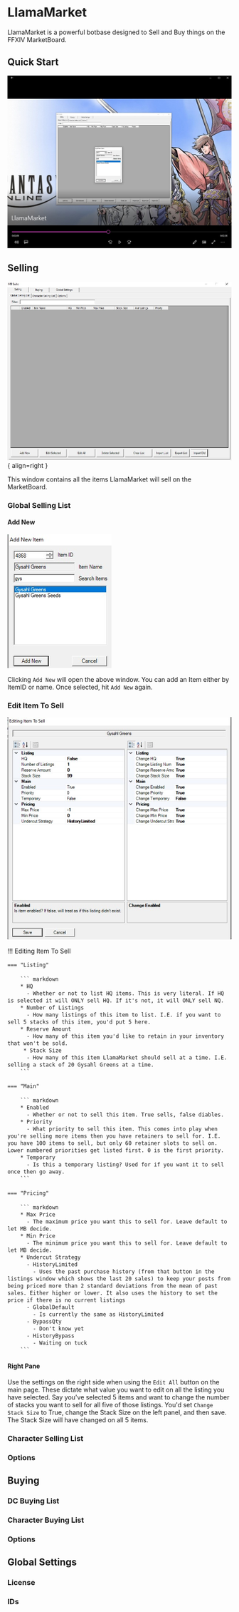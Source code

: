# LlamaMarket

LlamaMarket is a powerful botbase designed to Sell and Buy things on the FFXIV MarketBoard.

## Quick Start ##

[![LlamaMarket Quick Start](img/videothumbnail.jpg)](https://youtu.be/iMwd7_BbilM)


## Selling ##
![Image title](img/mbsell.jpg){ align=right }

This window contains all the items LlamaMarket will sell on the MarketBoard. 



### Global Selling List ###

#### Add New ####
![](img/addnewitem.jpg "Add New Item")

Clicking `Add New` will open the above window. You can add an Item either by ItemID or name. Once selected, hit `Add New` again.

### Edit Item To Sell ###
[![](img/edititem.jpg)](img/edititem.jpg)


!!! Editing Item To Sell

    === "Listing"

        ``` markdown
        * HQ 
          - Whether or not to list HQ items. This is very literal. If HQ is selected it will ONLY sell HQ. If it's not, it will ONLY sell NQ.
        * Number of Listings
          - How many listings of this item to list. I.E. if you want to sell 5 stacks of this item, you'd put 5 here.
        * Reserve Amount
          - How many of this item you'd like to retain in your inventory that won't be sold.
         * Stack Size  
          - How many of this item LlamaMarket should sell at a time. I.E. selling a stack of 20 Gysahl Greens at a time.
        ```

    === "Main"

        ``` markdown
        * Enabled
          - Whether or not to sell this item. True sells, false diables.
        * Priority
          - What priority to sell this item. This comes into play when you're selling more items then you have retainers to sell for. I.E. you have 100 items to sell, but only 60 retainer slots to sell on. Lower numbered priorities get listed first. 0 is the first priority.
        * Temporary
          - Is this a temporary listing? Used for if you want it to sell once then go away.
        ```

    === "Pricing"

        ``` markdown
        * Max Price
          - The maximum price you want this to sell for. Leave default to let MB decide.
        * Min Price
          - The minimum price you want this to sell for. Leave default to let MB decide.
        * Undercut Strategy
          - HistoryLimited
            - Uses the past purchase history (from that button in the listings window which shows the last 20 sales) to keep your posts from being priced more than 2 standard deviations from the mean of past sales. Either higher or lower. It also uses the history to set the price if there is no current listings
          - GlobalDefault
            - Is currently the same as HistoryLimited
          - BypassQty
            - Don't know yet
          - HistoryBypass
            - Waiting on tuck
        ```        


#### Right Pane ####
Use the settings on the right side when using the `Edit All` button on the main page. These dictate what value you want to edit on all the listing you have selected. Say you've selected 5 items and want to change the number of stacks you want to sell for all five of those listings. You'd set `Change Stack Size` to True, change the Stack Size on the left panel, and then save. The Stack Size will have changed on all 5 items.

### Character Selling List ###

### Options ###

## Buying ##

### DC Buying List ###

### Character Buying List ###

### Options ###

## Global Settings ##

### License ###

### IDs ###